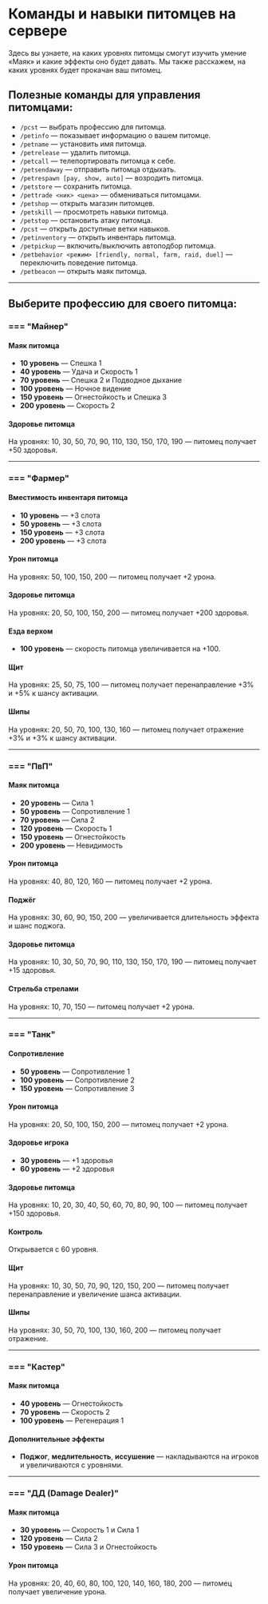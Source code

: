 # Команды и навыки питомцев на сервере

Здесь вы узнаете, на каких уровнях питомцы смогут изучить умение «Маяк» и какие эффекты оно будет давать. Мы также расскажем, на каких уровнях будет прокачан ваш питомец.

## Полезные команды для управления питомцами:

- `/pcst` — выбрать профессию для питомца.
- `/petinfo` — показывает информацию о вашем питомце.
- `/petname` — установить имя питомца.
- `/petrelease` — удалить питомца.
- `/petcall` — телепортировать питомца к себе.
- `/petsendaway` — отправить питомца отдыхать.
- `/petrespawn [pay, show, auto]` — возродить питомца.
- `/petstore` — сохранить питомца.
- `/pettrade <ник> <цена>` — обмениваться питомцами.
- `/petshop` — открыть магазин питомцев.
- `/petskill` — просмотреть навыки питомца.
- `/petstop` — остановить атаку питомца.
- `/pcst` — открыть доступные ветки навыков.
- `/petinventory` — открыть инвентарь питомца.
- `/petpickup` — включить/выключить автоподбор питомца.
- `/petbehavior <режим> [friendly, normal, farm, raid, duel]` — переключить поведение питомца.
- `/petbeacon` — открыть маяк питомца.

---

## Выберите профессию для своего питомца:

### === "Майнер"

#### **Маяк питомца**

- **10 уровень** — Спешка 1
- **40 уровень** — Удача и Скорость 1
- **70 уровень** — Спешка 2 и Подводное дыхание
- **100 уровень** — Ночное видение
- **150 уровень** — Огнестойкость и Спешка 3
- **200 уровень** — Скорость 2

#### **Здоровье питомца**

На уровнях: 10, 30, 50, 70, 90, 110, 130, 150, 170, 190 — питомец получает +50 здоровья.

---

### === "Фармер"

#### **Вместимость инвентаря питомца**

- **10 уровень** — +3 слота
- **50 уровень** — +3 слота
- **150 уровень** — +3 слота
- **200 уровень** — +3 слота

#### **Урон питомца**

На уровнях: 50, 100, 150, 200 — питомец получает +2 урона.

#### **Здоровье питомца**

На уровнях: 20, 50, 100, 150, 200 — питомец получает +200 здоровья.

#### **Езда верхом**

- **100 уровень** — скорость питомца увеличивается на +100.

#### **Щит**

На уровнях: 25, 50, 75, 100 — питомец получает перенаправление +3% и +5% к шансу активации.

#### **Шипы**

На уровнях: 20, 50, 70, 100, 130, 160 — питомец получает отражение +3% и +3% к шансу активации.

---

### === "ПвП"

#### **Маяк питомца**

- **20 уровень** — Сила 1
- **50 уровень** — Сопротивление 1
- **70 уровень** — Сила 2
- **120 уровень** — Скорость 1
- **150 уровень** — Огнестойкость
- **200 уровень** — Невидимость

#### **Урон питомца**

На уровнях: 40, 80, 120, 160 — питомец получает +2 урона.

#### **Поджёг**

На уровнях: 30, 60, 90, 150, 200 — увеличивается длительность эффекта и шанс поджога.

#### **Здоровье питомца**

На уровнях: 10, 30, 50, 70, 90, 110, 130, 150, 170, 190 — питомец получает +15 здоровья.

#### **Стрельба стрелами**

На уровнях: 10, 70, 150 — питомец получает +2 урона.

---

### === "Танк"

#### **Сопротивление**

- **50 уровень** — Сопротивление 1
- **100 уровень** — Сопротивление 2
- **150 уровень** — Сопротивление 3

#### **Урон питомца**

На уровнях: 20, 50, 100, 150, 200 — питомец получает +2 урона.

#### **Здоровье игрока**

- **30 уровень** — +1 здоровья
- **60 уровень** — +2 здоровья

#### **Здоровье питомца**

На уровнях: 10, 20, 30, 40, 50, 60, 70, 80, 90, 100 — питомец получает +150 здоровья.

#### **Контроль**

Открывается с 60 уровня.

#### **Щит**

На уровнях: 10, 30, 50, 70, 90, 120, 150, 200 — питомец получает перенаправление и увеличение шанса активации.

#### **Шипы**

На уровнях: 30, 50, 70, 100, 130, 160, 200 — питомец получает отражение.

---

### === "Кастер"

#### **Маяк питомца**

- **40 уровень** — Огнестойкость
- **70 уровень** — Скорость 2
- **100 уровень** — Регенерация 1

#### **Дополнительные эффекты**

- **Поджог**, **медлительность**, **иссушение** — накладываются на игроков и увеличиваются с уровнями.

---

### === "ДД (Damage Dealer)"

#### **Маяк питомца**

- **30 уровень** — Скорость 1 и Сила 1
- **120 уровень** — Сила 2
- **150 уровень** — Сила 3 и Огнестойкость

#### **Урон питомца**

На уровнях: 20, 40, 60, 80, 100, 120, 140, 160, 180, 200 — питомец получает увеличение урона.
